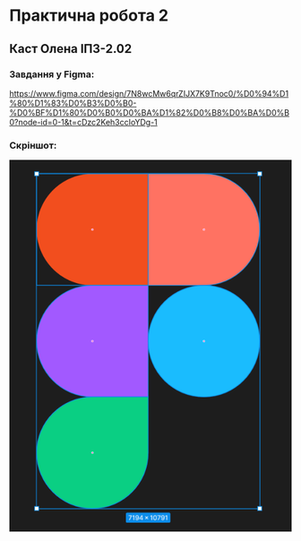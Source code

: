 # Практична робота 2
## Каст Олена ІПЗ-2.02
### Завдання у Figma: 
https://www.figma.com/design/7N8wcMw6qrZIJX7K9Tnoc0/%D0%94%D1%80%D1%83%D0%B3%D0%B0-%D0%BF%D1%80%D0%B0%D0%BA%D1%82%D0%B8%D0%BA%D0%B0?node-id=0-1&t=cDzc2Keh3ccIoYDg-1

### Скріншот: 
![image](images/logo.png)

